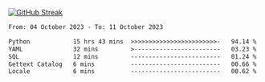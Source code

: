 [![GitHub Streak](https://streak-stats.demolab.com?user=renren-017&theme=sea&hide_border=true&background=DD272700)](https://git.io/streak-stats)

<!--START_SECTION:waka-->

```txt
From: 04 October 2023 - To: 11 October 2023

Python            15 hrs 43 mins  >>>>>>>>>>>>>>>>>>>>>>>>-   94.14 %
YAML              32 mins         >------------------------   03.23 %
SQL               12 mins         -------------------------   01.24 %
Gettext Catalog   6 mins          -------------------------   00.66 %
Locale            6 mins          -------------------------   00.62 %
```

<!--END_SECTION:waka-->
